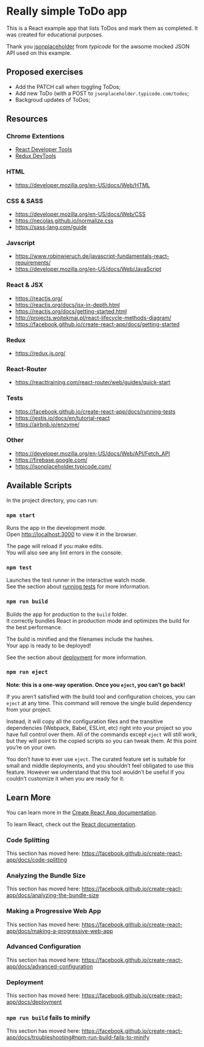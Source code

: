 # Really simple ToDo app

This is a React example app that lists ToDos and mark them as completed. It was created for educational purposes.

Thank you [jsonplaceholder](https://jsonplaceholder.typicode.com/) from _typicode_ for the awsome mocked JSON API used on this example.

## Proposed exercises

- Add the PATCH call when toggling ToDos;
- Add new ToDo (with a POST to `jsonplaceholder.typicode.com/todos`;
- Backgroud updates of ToDos;

## Resources

### Chrome Extentions

- [React Developer Tools](https://chrome.google.com/webstore/detail/react-developer-tools/fmkadmapgofadopljbjfkapdkoienihi?hl=en)
- [Redux DevTools](https://chrome.google.com/webstore/detail/redux-devtools/lmhkpmbekcpmknklioeibfkpmmfibljd?hl=en)

### HTML

- https://developer.mozilla.org/en-US/docs/Web/HTML

### CSS & SASS

- https://developer.mozilla.org/en-US/docs/Web/CSS
- https://necolas.github.io/normalize.css
- https://sass-lang.com/guide

### Javscript

- https://www.robinwieruch.de/javascript-fundamentals-react-requirements/
- https://developer.mozilla.org/en-US/docs/Web/JavaScript

### React & JSX

- https://reactjs.org/
- https://reactjs.org/docs/jsx-in-depth.html
- https://reactjs.org/docs/getting-started.html
- http://projects.wojtekmaj.pl/react-lifecycle-methods-diagram/
- https://facebook.github.io/create-react-app/docs/getting-started

### Redux

- https://redux.js.org/

### React-Router

- https://reacttraining.com/react-router/web/guides/quick-start


### Tests

- https://facebook.github.io/create-react-app/docs/running-tests
- https://jestjs.io/docs/en/tutorial-react
- https://airbnb.io/enzyme/

### Other

- https://developer.mozilla.org/en-US/docs/Web/API/Fetch_API
- https://firebase.google.com/
- https://jsonplaceholder.typicode.com/





## Available Scripts

In the project directory, you can run:

### `npm start`

Runs the app in the development mode.<br>
Open [http://localhost:3000](http://localhost:3000) to view it in the browser.

The page will reload if you make edits.<br>
You will also see any lint errors in the console.

### `npm test`

Launches the test runner in the interactive watch mode.<br>
See the section about [running tests](https://facebook.github.io/create-react-app/docs/running-tests) for more information.

### `npm run build`

Builds the app for production to the `build` folder.<br>
It correctly bundles React in production mode and optimizes the build for the best performance.

The build is minified and the filenames include the hashes.<br>
Your app is ready to be deployed!

See the section about [deployment](https://facebook.github.io/create-react-app/docs/deployment) for more information.

### `npm run eject`

**Note: this is a one-way operation. Once you `eject`, you can’t go back!**

If you aren’t satisfied with the build tool and configuration choices, you can `eject` at any time. This command will remove the single build dependency from your project.

Instead, it will copy all the configuration files and the transitive dependencies (Webpack, Babel, ESLint, etc) right into your project so you have full control over them. All of the commands except `eject` will still work, but they will point to the copied scripts so you can tweak them. At this point you’re on your own.

You don’t have to ever use `eject`. The curated feature set is suitable for small and middle deployments, and you shouldn’t feel obligated to use this feature. However we understand that this tool wouldn’t be useful if you couldn’t customize it when you are ready for it.

## Learn More

You can learn more in the [Create React App documentation](https://facebook.github.io/create-react-app/docs/getting-started).

To learn React, check out the [React documentation](https://reactjs.org/).

### Code Splitting

This section has moved here: https://facebook.github.io/create-react-app/docs/code-splitting

### Analyzing the Bundle Size

This section has moved here: https://facebook.github.io/create-react-app/docs/analyzing-the-bundle-size

### Making a Progressive Web App

This section has moved here: https://facebook.github.io/create-react-app/docs/making-a-progressive-web-app

### Advanced Configuration

This section has moved here: https://facebook.github.io/create-react-app/docs/advanced-configuration

### Deployment

This section has moved here: https://facebook.github.io/create-react-app/docs/deployment

### `npm run build` fails to minify

This section has moved here: https://facebook.github.io/create-react-app/docs/troubleshooting#npm-run-build-fails-to-minify
